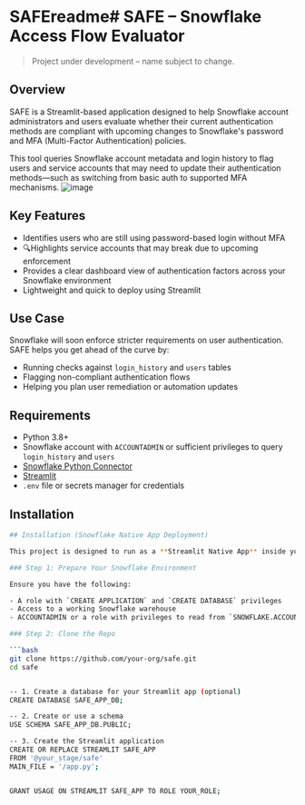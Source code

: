 # SAFEreadme# SAFE – Snowflake Access Flow Evaluator

> Project under development – name subject to change.

## Overview

SAFE is a Streamlit-based application designed to help Snowflake account administrators and users evaluate whether their current authentication methods are compliant with upcoming changes to Snowflake's password and MFA (Multi-Factor Authentication) policies.

This tool queries Snowflake account metadata and login history to flag users and service accounts that may need to update their authentication methods—such as switching from basic auth to supported MFA mechanisms.
![image](https://github.com/user-attachments/assets/3b7dc904-327b-4cd3-9607-1c7dc67c4b89)


## Key Features

- Identifies users who are still using password-based login without MFA
- 🔍Highlights service accounts that may break due to upcoming enforcement
- Provides a clear dashboard view of authentication factors across your Snowflake environment
-  Lightweight and quick to deploy using Streamlit

## Use Case

Snowflake will soon enforce stricter requirements on user authentication. SAFE helps you get ahead of the curve by:

- Running checks against `login_history` and `users` tables
- Flagging non-compliant authentication flows
- Helping you plan user remediation or automation updates

## Requirements

- Python 3.8+
- Snowflake account with `ACCOUNTADMIN` or sufficient privileges to query `login_history` and `users`
- [Snowflake Python Connector](https://docs.snowflake.com/en/developer-guide/python-connector)
- [Streamlit](https://streamlit.io/)
- `.env` file or secrets manager for credentials

## Installation

```bash
## Installation (Snowflake Native App Deployment)

This project is designed to run as a **Streamlit Native App** inside your Snowflake account.

### Step 1: Prepare Your Snowflake Environment

Ensure you have the following:

- A role with `CREATE APPLICATION` and `CREATE DATABASE` privileges
- Access to a working Snowflake warehouse
- ACCOUNTADMIN or a role with privileges to read from `SNOWFLAKE.ACCOUNT_USAGE` views (e.g., `login_history`, `users`)

### Step 2: Clone the Repo

```bash
git clone https://github.com/your-org/safe.git
cd safe


-- 1. Create a database for your Streamlit app (optional)
CREATE DATABASE SAFE_APP_DB;

-- 2. Create or use a schema
USE SCHEMA SAFE_APP_DB.PUBLIC;

-- 3. Create the Streamlit application
CREATE OR REPLACE STREAMLIT SAFE_APP
FROM '@your_stage/safe'
MAIN_FILE = '/app.py';


GRANT USAGE ON STREAMLIT SAFE_APP TO ROLE YOUR_ROLE;

